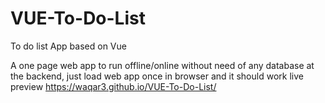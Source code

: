 # VUE-To-Do-List
To do list App based on Vue

A one page web app to run offline/online without need of any database at the backend, just load web app once in browser and it should work
live preview
https://waqar3.github.io/VUE-To-Do-List/
